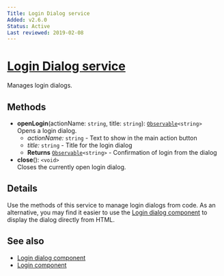 ```yaml
---
Title: Login Dialog service
Added: v2.6.0
Status: Active
Last reviewed: 2019-02-08
---
```


# [Login Dialog service](lib/core/src/lib/services/login-dialog.service.ts "Defined in login-dialog.service.ts")

Manages login dialogs.

## Methods

-   **openLogin**(actionName: `string`, title: `string`): [`Observable`](http://reactivex.io/documentation/observable.html)`<string>`<br/>
    Opens a login dialog.
    -   _actionName:_ `string`  - Text to show in the main action button
    -   _title:_ `string`  - Title for the login dialog
    -   **Returns** [`Observable`](http://reactivex.io/documentation/observable.html)`<string>` - Confirmation of login from the dialog
-   **close**(): `<void>`<br/>
    Closes the currently open login dialog.

## Details

Use the methods of this service to manage login dialogs from code. As an alternative, you may
find it easier to use the [Login dialog component](../components/login-dialog.component.md) to display the
dialog directly from HTML.

## See also

-   [Login dialog component](../components/login-dialog.component.md)
-   [Login component](../components/login.component.md)
